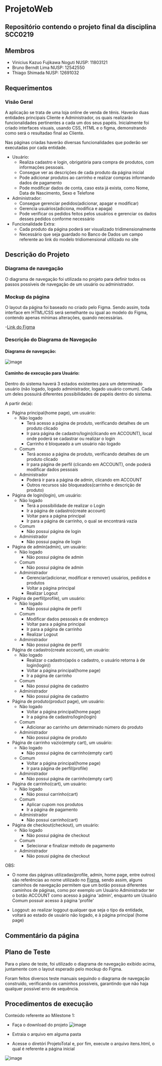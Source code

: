 # ProjetoWeb
## Repositório contendo o projeto final da disciplina SCC0219
## Membros
- Vinicius Kazuo Fujikawa Noguti NUSP: 11803121
- Bruno Berndt Lima NUSP: 12542550
- Thiago Shimada  NUSP: 12691032

## Requerimentos
### Visão Geral

A aplicação se trata de uma loja online de venda de tênis. Haverão duas entidades principais Cliente e Administrador, os quais realizarão funcionalidades
pertinentes a cada um dos seus papéis. 
Inicialmente foi criado interfaces visuais, usando CSS, HTML e o figma, demonstrando como será o resultadao final ao Cliente.
 
Nas páginas criadas haverão diversas funcionalidades que poderão ser executadas por cada entidade.
  - Usuário:
    - Realiza cadastro e login, obrigatória para compra de produtos, com informações pessoais.
    - Consegue ver as descrições de cada produto da página inicial
    - Pode adicionar produtos ao carrinho e realizar compras informando dados de pagamento
    - Pode modificar dados de conta, caso esta já exista, como Nome, Data de Nascimento, Sexo e Telefone 
  - Administrador:
    - Consegue gerenciar pedidos(adicionar, apagar e modificar)  
    - Gerencia usuários(adiciona, modifica e apaga)
    - Pode verificar os pedidos feitos pelos usuários e gerenciar os dados desses pedidos conforme necessário
  - Funcionalidade Extra:
    - Cada produto da página poderá ser visualizado tridimensionalmente
    - Necessário que seja guardado no Banco de Dados um campo referente ao link do modelo tridiomensional utilizado no site

## Descrição do Projeto
 ### Diagrama de navegação 
  O diagrama de navegação foi utilizada no projeto para definir todos os passos possíveis de navegação de um usuário ou administrador.
  
 ### Mockup da página
  O layout da página foi baseado no criado pelo Figma. Sendo assim, toda interface em HTML/CSS será semelhante ou igual ao modelo do Figma, contendo apenas mínimas alterações, quando necessárias.
 
 -[Link do Figma](https://www.baudaeletronica.com.br/transformador-trafo-12v-12v-250ma-110-220vac.html?gclid=CjwKCAjw3MSHBhB3EiwAxcaEu-Gvu3ycGEDWf1lw1l1Xm6YP5OQO3iAD2MJECf8KB7pcl0acRqIdwxoCq7kQAvD_BwE](https://www.figma.com/file/sZToVAc9iZA8SLth3Gf0lC/Online-store?type=design&node-id=0-1&t=tX0i595MFKX8pUBv-0))
 
 ### Descrição do Diagrama de Navegação
  #### Diagrama de navegação:
   ![image](https://user-images.githubusercontent.com/37368029/236707137-e0f4c3d3-66e8-4e44-83f2-e953863e601f.png)
   
  #### Caminho de execução para Usuário:

   Dentro do sistema haverá 3 estados existentes para um determinado usuário (não logado, logado administrador, logado usuário comum). Cada um deles possuirá diferentes possibilidades de papéis dentro do sistema. 
   
   A partir de(a):
   - Página principal(home page), um usuário:
     - Não logado
       - Terá acesso a página de produto, verificando detalhes de um produto clicado
       - Ir para página de cadastro/login(clicando em ACCOUNT), local onde poderá se cadastrar ou realizar o login
       - Carrinho é bloqueado a um usuário não logado
     - Comum
       - Terá acesso a página de produto, verificando detalhes de um produto clicado
       - Ir para página de perfil (clicando em ACCOUNT), onde poderá modificar dados pessoais
     - Administrador
       - Poderá ir para a página de admin, clicando em ACCOUNT
       - Outros recursos são bloqueados(carrinho e descrição de produto)
   - Página de login(login), um usuário:
     - Não logado
       - Terá a possibilidade de realizar o Login
       - Ir a página de cadastro(create account)
       - Voltar para a página principal
       - Ir para a página de carrinho, o qual se encontrará vazia
     - Comum
       - Não possui página de login
     - Administrador
       - Não possui pagina de login
   - Página de admin(admin), um usuário:
     - Não logado
       - Não possui página de admin
     - Comum
       - Não possui página de admin
     - Administrador
       - Gerenciar(adicionar, modificar e remover) usuários, pedidos e produtos
       - Voltar a página principal
       - Realizar Logout
   - Página de perfil(profile), um usuário:
     - Não logado
       - Não possui página de perfil
     - Comum
       - Modificar dados pessoais e de endereço
       - Voltar para a página principal
       - Ir para a página de carrinho
       - Realizar Logout
     - Administrador
       - Não possui página de perfil  
   - Página de cadastro(create account), um usuário:
     - Não logado
       - Realizar o cadastro(após o cadastro, o usuário retorna à de login(login))
       - Voltar a página principal(home page)
       - Ir a página de carrinho
     - Comum
       - Não possui página de cadastro
     - Administrador
       - Não possui página de cadastro
   - Página de produto(product page), um usuário:
     - Não logado
       - Voltar a página principal(home page)
       - Ir a página de cadastro/login(login)
     - Comum
       - Adicionar ao carrinho um determinado número do produto
     - Administrador
       - Não possui página de produto
   - Página de carrinho vazio(empty cart), um usuário:
     - Não logado
       - Não possui página de carrinho(empty cart)
     - Comum
       - Voltar a página principal(home page)
       - Ir para página de perfil(profile)
     - Administrador
       - Não possui página de carrinho(empty cart)
   - Página de carrinho(cart), um usuário:
     - Não logado
       - Não possui carrinho(cart)
     - Comum
       - Aplicar cupom nos produtos
       - Ir a página de pagamento
     - Administrador
       - Não possui carrinho(cart)
   - Página de checkout(checkout), um usuário:
     - Não logado
       - Não possui página de checkout
     - Comum
       - Selecionar e finalizar método de pagamento  
     - Administrador
       - Não posusi página de checkout
   
  OBS:
   - O nome das páginas utilizadas(profile, admin, home page, entre outros) são referências ao nome utilizado no [Figma](https://www.baudaeletronica.com.br/transformador-trafo-12v-12v-250ma-110-220vac.html?gclid=CjwKCAjw3MSHBhB3EiwAxcaEu-Gvu3ycGEDWf1lw1l1Xm6YP5OQO3iAD2MJECf8KB7pcl0acRqIdwxoCq7kQAvD_BwE](https://www.figma.com/file/sZToVAc9iZA8SLth3Gf0lC/Online-store?type=design&node-id=0-1&t=tX0i595MFKX8pUBv-0)), sendo assim, alguns caminhos de navegação permitem que um botão possua diferentes caminhos de páginas, como por exemplo um Usuário Administrador ter o botão ACCOUNT como acesso à página 'admin', enquanto um Usuário Comum possuir acesso à página 'profile'

   - Loggout: ao realizar loggout qualquer que seja o tipo da entidade, voltará ao estado de usuário não logado, e à página principal (home page)
      

## Commentário da página 

## Plano de Teste
 Para o plano de teste, foi utilizado o diagrama de navegação exibido acima, juntamente com o layout esperado pelo mockup do Figma.
 
 Foram feitos diversos teste manuais seguindo o diagrama de navegação construído, verificando os caminhos possíveis, garantindo que não haja qualquer possível
 erro de sequência.

## Procedimentos de execução
 Conteúdo referente ao Milestone 1:
  - Faça o download do projeto
  ![image](https://user-images.githubusercontent.com/37368029/236706923-03cd8ba2-8b90-48b3-a34c-c16d3eeae6dd.png)
  
  - Extraia o arquivo em alguma pasta
  - Acesse o diretóri ProjetoTotal e, por fim, execute o arquivo itens.html, o qual é referente a página inicial
  
  ![image](https://user-images.githubusercontent.com/37368029/236707052-87efbc0f-90d6-4949-b02a-3cd5ee67ccd4.png)


  
